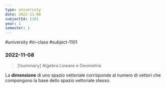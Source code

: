 ```yaml
---
type: university
date: 2022-11-08
subjectId: 1101
year: 1
semester: 1
---
```

#university #in-class #subject-1101
### 2022-11-08
> [!summary] Algebra Lineare e Geometria

La **dimensione** di uno spazio vettoriale corrisponde al numero di vettori che compongono la base dello spazio vettoriale stesso.